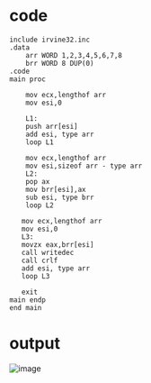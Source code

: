# code 
```
include irvine32.inc
.data
	arr WORD 1,2,3,4,5,6,7,8
	brr WORD 8 DUP(0)
.code
main proc
	
	mov ecx,lengthof arr
	mov esi,0

	L1:
	push arr[esi]
	add esi, type arr
	loop L1
	
	mov ecx,lengthof arr
	mov esi,sizeof arr - type arr 
	L2:
	pop ax
	mov brr[esi],ax
	sub esi, type brr
	loop L2
   
   mov ecx,lengthof arr
   mov esi,0
   L3:
   movzx eax,brr[esi]
   call writedec
   call crlf
   add esi, type arr
   loop L3

   exit
main endp
end main

```
# output
![image](https://github.com/user-attachments/assets/dc037b2e-0f41-4d0c-ac47-0e4ce7975dc7)

